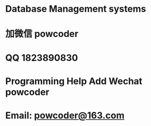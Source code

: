 # Database Management systems
# 加微信 powcoder

# QQ 1823890830

# Programming Help Add Wechat powcoder

# Email: powcoder@163.com

